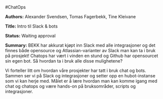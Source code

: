 #ChatOps

**Authors:** Alexander Svendsen, Tomas Fagerbekk, Tine Kleivane

**Title:** Intro til Slack & bots

**Status:** Waiting approval

**Summary:**
BEKK har akkurat kjøpt inn Slack med alle integrasjoner og det finnes både opensource og Atlassian-varianter av Slack 
man kan ta i bruk på prosjekt! Chatops har vært i vinden en stund og Github har opensourcet sin egen bot. 
Så hvordan ta i bruk alle disse mulighetene?

Vi forteller litt om hvordan våre prosjekter har tatt i bruk chat og bots. Sammen ser vi på Slack og integrasjoner og
setter opp en hubot-instanse som vi kan herje med. Målet er å lære hvordan man kan komme igang med chat og chatops og
være hands-on på bruksområder, scripts og integrasjoner.


